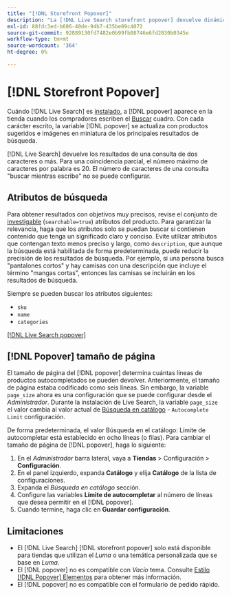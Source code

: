 ```yaml
---
title: "[!DNL Storefront Popover]"
description: "La [!DNL Live Search storefront popover] devuelve dinámicamente productos sugeridos y miniaturas."
exl-id: 88fdc3ed-b606-40de-94b7-435be09c4072
source-git-commit: 92889130fd7482e0b99fb08746e6fd2830b0345e
workflow-type: tm+mt
source-wordcount: '364'
ht-degree: 0%

---
```


# [!DNL Storefront Popover]

Cuándo [!DNL Live Search] es [instalado](install.md), a [!DNL popover] aparece en la tienda cuando los compradores escriben el [Buscar](https://experienceleague.adobe.com/docs/commerce-admin/catalog/catalog/search/search.html#quick-search) cuadro. Con cada carácter escrito, la variable [!DNL popover] se actualiza con productos sugeridos e imágenes en miniatura de los principales resultados de búsqueda.

[!DNL Live Search] devuelve los resultados de una consulta de dos caracteres o más. Para una coincidencia parcial, el número máximo de caracteres por palabra es 20. El número de caracteres de una consulta &quot;buscar mientras escribe&quot; no se puede configurar.

## Atributos de búsqueda

Para obtener resultados con objetivos muy precisos, revise el conjunto de [investigable](https://experienceleague.adobe.com/docs/commerce-admin/catalog/product-attributes/product-attributes.html) (`searchable=true`) atributos del producto. Para garantizar la relevancia, haga que los atributos solo se puedan buscar si contienen contenido que tenga un significado claro y conciso. Evite utilizar atributos que contengan texto menos preciso y largo, como `description`, que aunque la búsqueda está habilitada de forma predeterminada, puede reducir la precisión de los resultados de búsqueda. Por ejemplo, si una persona busca &quot;pantalones cortos&quot; y hay camisas con una descripción que incluye el término &quot;mangas cortas&quot;, entonces las camisas se incluirán en los resultados de búsqueda.

Siempre se pueden buscar los atributos siguientes:

* `sku`
* `name`
* `categories`

[[!DNL Live Search popover]](assets/storefront-search-as-you-type.png)

## [!DNL Popover] tamaño de página

El tamaño de página del [!DNL popover] determina cuántas líneas de productos autocompletados se pueden devolver. Anteriormente, el tamaño de página estaba codificado como seis líneas. Sin embargo, la variable `page_size` ahora es una configuración que se puede configurar desde el *Administrador*. Durante la instalación de Live Search, la variable `page_size` el valor cambia al valor actual de [Búsqueda en catálogo](https://experienceleague.adobe.com/docs/commerce-admin/config/catalog/catalog.html) - `Autocomplete Limit` configuración.

De forma predeterminada, el valor Búsqueda en el catálogo: Límite de autocompletar está establecido en ocho líneas (o filas). Para cambiar el tamaño de página de [!DNL popover], haga lo siguiente:

1. En el *Administrador* barra lateral, vaya a **Tiendas** > Configuración > **Configuración**.
1. En el panel izquierdo, expanda **Catálogo** y elija **Catálogo** de la lista de configuraciones.
1. Expanda el *Búsqueda en catálogo* sección.
1. Configure las variables **Límite de autocompletar** al número de líneas que desea permitir en el [!DNL popover].
1. Cuando termine, haga clic en **Guardar configuración**.

## Limitaciones

* El [!DNL Live Search] [!DNL storefront popover] solo está disponible para tiendas que utilizan el *Luma* o una temática personalizada que se base en *Luma*.
* El [!DNL popover] no es compatible con *Vacío* tema. Consulte [Estilo [!DNL Popover] Elementos](storefront-popover-styling.md) para obtener más información.
* El [!DNL popover] no es compatible con el formulario de pedido rápido.
